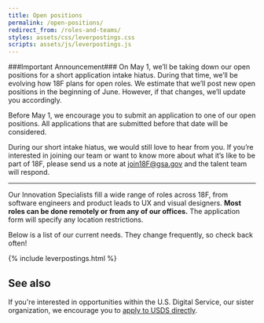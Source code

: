 ```yaml
---
title: Open positions
permalink: /open-positions/
redirect_from: /roles-and-teams/
styles: assets/css/leverpostings.css
scripts: assets/js/leverpostings.js
---
```


###Important Announcement###
On May 1, we’ll be taking down our open positions for a short application intake hiatus. During that time, we’ll be evolving how 18F plans for open roles. We estimate that we’ll post new open positions in the beginning of June. However, if that changes, we’ll update you accordingly.  

Before May 1, we encourage you to submit an application to one of our open positions. All applications that are submitted before that date will be considered.

During our short intake hiatus, we would still love to hear from you. If you’re interested in joining our team or want to know more about what it’s like to be part of 18F, please send us a note at join18F@gsa.gov and the talent team will respond. 

---
Our Innovation Specialists fill a wide range of roles across 18F, from software engineers and product leads to UX and visual designers. **Most roles can be done remotely or from any of our offices.** The application form will specify any location restrictions.

Below is a list of our current needs. They change frequently, so check back often!

{% include leverpostings.html %}

## See also
If you're interested in opportunities within the U.S. Digital Service, our sister organization, we encourage you to [apply to USDS directly](https://www.whitehouse.gov/digital/united-states-digital-service).

